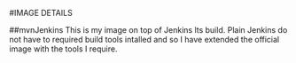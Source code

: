 #IMAGE DETAILS

##mvnJenkins
This is my image on top of Jenkins lts build. Plain Jenkins do not have to required build tools intalled and so I have extended the official image with the tools I require.

